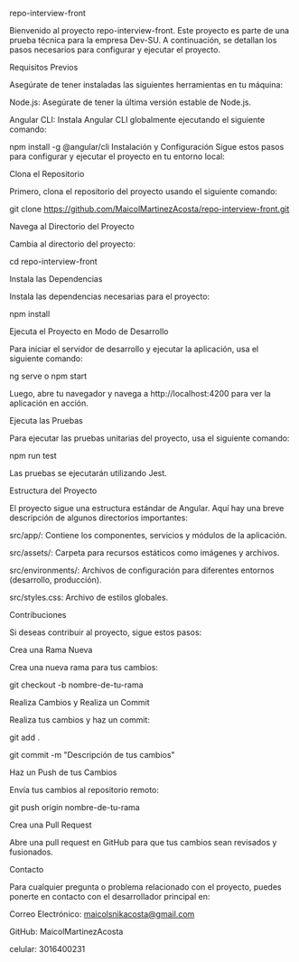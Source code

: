 repo-interview-front

Bienvenido al proyecto repo-interview-front. Este proyecto es parte de una prueba técnica para la empresa Dev-SU. A continuación, se detallan los pasos necesarios para configurar y ejecutar el proyecto.

Requisitos Previos

Asegúrate de tener instaladas las siguientes herramientas en tu máquina:

Node.js: Asegúrate de tener la última versión estable de Node.js.

Angular CLI: Instala Angular CLI globalmente ejecutando el siguiente comando:

npm install -g @angular/cli
Instalación y Configuración
Sigue estos pasos para configurar y ejecutar el proyecto en tu entorno local:

Clona el Repositorio

Primero, clona el repositorio del proyecto usando el siguiente comando:


git clone https://github.com/MaicolMartinezAcosta/repo-interview-front.git

Navega al Directorio del Proyecto

Cambia al directorio del proyecto:


cd repo-interview-front

Instala las Dependencias

Instala las dependencias necesarias para el proyecto:

npm install



Ejecuta el Proyecto en Modo de Desarrollo

Para iniciar el servidor de desarrollo y ejecutar la aplicación, usa el siguiente comando:

ng serve o npm start

Luego, abre tu navegador y navega a http://localhost:4200 para ver la aplicación en acción.

Ejecuta las Pruebas

Para ejecutar las pruebas unitarias del proyecto, usa el siguiente comando:

npm run test

Las pruebas se ejecutarán utilizando Jest.

Estructura del Proyecto

El proyecto sigue una estructura estándar de Angular. Aquí hay una breve descripción de algunos directorios importantes:


src/app/: Contiene los componentes, servicios y módulos de la aplicación.

src/assets/: Carpeta para recursos estáticos como imágenes y archivos.

src/environments/: Archivos de configuración para diferentes entornos (desarrollo, producción).

src/styles.css: Archivo de estilos globales.

Contribuciones

Si deseas contribuir al proyecto, sigue estos pasos:

Crea una Rama Nueva

Crea una nueva rama para tus cambios:


git checkout -b nombre-de-tu-rama

Realiza Cambios y Realiza un Commit

Realiza tus cambios y haz un commit:


git add .

git commit -m "Descripción de tus cambios"

Haz un Push de tus Cambios

Envía tus cambios al repositorio remoto:


git push origin nombre-de-tu-rama

Crea una Pull Request

Abre una pull request en GitHub para que tus cambios sean revisados y fusionados.

Contacto

Para cualquier pregunta o problema relacionado con el proyecto, puedes ponerte en contacto con el desarrollador principal en:

Correo Electrónico: maicolsnikacosta@gmail.com

GitHub: MaicolMartinezAcosta

celular: 3016400231
